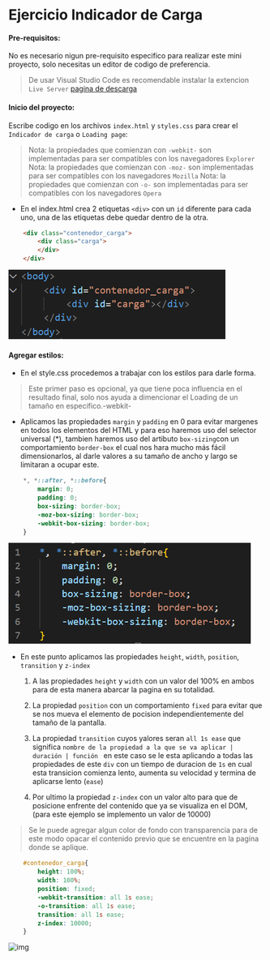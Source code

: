 # Ejercicio Indicador de Carga

#### Pre-requisitos:
No es necesario nigun pre-requisito especifico para realizar este mini proyecto, solo necesitas un editor de codigo de preferencia.

> De usar Visual Studio Code es recomendable instalar la extencion `Live Server` [pagina de descarga](https://marketplace.visualstudio.com/items?itemName=ritwickdey.LiveServer)


#### Inicio del proyecto:
Escribe codigo en los archivos `index.html` y `styles.css` para crear el `Indicador de carga` o `Loading page`:

> Nota: la propiedades que comienzan con `-webkit-` son implementadas para ser compatibles con los navegadores `Explorer`
> Nota: la propiedades que comienzan con `-moz-` son implementadas para ser compatibles con los navegadores `Mozilla`
> Nota: la propiedades que comienzan con `-o-` son implementadas para ser compatibles con los navegadores `Opera`


- En el index.html crea 2 etiquetas `<div>` con un `id` diferente para cada uno, una de las etiquetas debe quedar dentro de la otra.

```html
    <div class="contenedor_carga">
        <div class="carga">
        </div>
    </div>
```
![img](./img/01-html.png)

#### Agregar estilos:
- En el style.css procedemos a trabajar con los estilos para darle forma.

> Este primer paso es opcional, ya que tiene poca influencia en el resultado final, solo nos ayuda a dimencionar el Loading de un tamaño en especifico.-webkit-

* Aplicamos las propiedades `margin` y `padding` en 0 para evitar margenes en todos los elementos del HTML y para eso haremos uso del selector universal (*), tambien haremos uso del artibuto `box-sizing`con un comportamiento `border-box` el cual nos hara mucho más fácil dimensionarlos, al darle valores a su tamaño de ancho y largo se limitaran a ocupar este.

```css
    *, *::after, *::before{
        margin: 0;
        padding: 0;
        box-sizing: border-box;
        -moz-box-sizing: border-box;
        -webkit-box-sizing: border-box;
    }
```
![img](./img/02-css-step-1.png)

* En este punto aplicamos las propiedades `height`, `width`, `position`, `transition` y `z-index`

    1. A las propiedades `height` y `width` con un valor del 100% en ambos para de esta manera abarcar la pagina en su totalidad.

    2. La propiedad `position` con un comportamiento `fixed` para evitar que se nos mueva el elemento de pocision independientemente del tamaño de la pantalla.

    3. La propiedad `transition` cuyos yalores seran `all 1s ease` que significa `nombre de la propiedad a la que se va aplicar | duración | función ` en este caso se le esta aplicando a todas las propiedades de este `div` con un tiempo de duracion de `1s` en cual esta transicion comienza lento, aumenta su velocidad y termina de aplicarse lento (`ease`)
    
    4. Por ultimo la propiedad `z-index` con un valor alto para que de posicione enfrente del contenido que ya se visualiza en el DOM,(para este ejemplo se implemento un valor de 10000)

> Se le puede agregar algun color de fondo con transparencia para de este modo opacar el contenido previo que se encuentre en la pagina donde se aplique.

```css
    #contenedor_carga{
        height: 100%;
        width: 100%;
        position: fixed;
        -webkit-transition: all 1s ease;
        -o-transition: all 1s ease;
        transition: all 1s ease;
        z-index: 10000;
    }
```
![img](./img/02-css-step-2.png)


